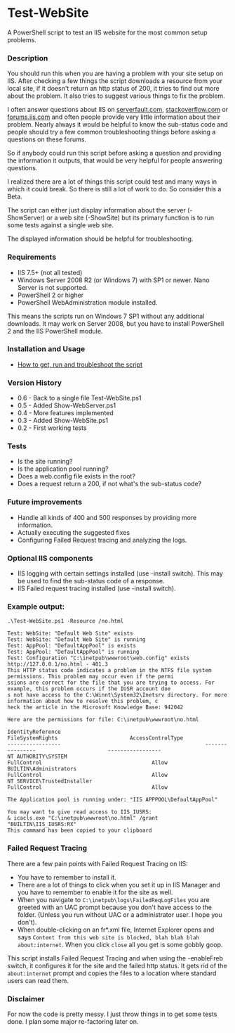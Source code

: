 # Test-WebSite
A PowerShell script to test an IIS website for the most common setup problems.

### Description

You should run this when you are having a problem with your site setup on IIS.
After checking a few things the script downloads a resource from your local site, if it doesn't return an http status of 200, it tries to find out more about the problem.
It also tries to suggest various things to fix the problem.

I often answer questions about IIS on [serverfault.com](http://serverfault.com), [stackoverflow.com](http://stackoverflow.com/) or [forums.iis.com](http://forums.iis.net/) and often people provide very little information about their problem.
Nearly always it would be helpful to know the sub-status code and people should try a few common troubleshooting things before asking a questions on these forums.

So if anybody could run this script before asking a question and providing the information it outputs, that would be very helpful for people answering questions.

I realized there are a lot of things this script could test and many ways in which it could break. So there is still a lot of work to do. So consider this a Beta.

The script can either just display information about the server (-ShowServer) or a web site (-ShowSite) but its primary function is to run some tests against a single web site.

The displayed information should be helpful for troubleshooting.

### Requirements

- IIS 7.5+ (not all tested)
- Windows Server 2008 R2 (or Windows 7) with SP1 or newer. Nano Server is not supported.
- PowerShell 2 or higher
- PowerShell WebAdministration module installed.

This means the scripts run on Windows 7 SP1 without any additional downloads.
It may work on Server 2008, but you have to install PowerShell 2 and the IIS PowerShell module.

### Installation and Usage

- [How to get, run and troubleshoot the script](Usage.md)

### Version History

- 0.6 - Back to a single file Test-WebSite.ps1
- 0.5 - Added Show-WebServer.ps1
- 0.4 - More features implemented
- 0.3 - Added Show-WebSite.ps1
- 0.2 - First working tests

### Tests

- Is the site running?
- Is the application pool running?
- Does a web.config file exists in the root?
- Does a request return a 200, if not what's the sub-status code?

### Future improvements

- Handle all kinds of 400 and 500 responses by providing more information.
- Actually executing the suggested fixes
- Configuring Failed Request tracing and analyzing the logs.

### Optional IIS components
- IIS logging with certain settings installed (use -install switch). This may be used to find the sub-status code of a response.
- IIS Failed request tracing installed (use -install switch). 

### Example output:

    .\Test-WebSite.ps1 -Resource /no.html

    Test: WebSite: "Default Web Site" exists
    Test: WebSite: "Default Web Site" is running
    Test: AppPool: "DefaultAppPool" is exists
    Test: AppPool: "DefaultAppPool" is running
    Test: Configuration "C:\inetpub\wwwroot\web.config" exists
    http://127.0.0.1/no.html - 401.3
    This HTTP status code indicates a problem in the NTFS file system permissions. This problem may occur even if the permi
    ssions are correct for the file that you are trying to access. For example, this problem occurs if the IUSR account doe
    s not have access to the C:\Winnt\System32\Inetsrv directory. For more information about how to resolve this problem, c
    heck the article in the Microsoft Knowledge Base: 942042

    Here are the permissions for file: C:\inetpub\wwwroot\no.html

    IdentityReference                                              FileSystemRights                       AccessControlType
    -----------------                                              ----------------                       -----------------
    NT AUTHORITY\SYSTEM                                                 FullControl                                   Allow
    BUILTIN\Administrators                                              FullControl                                   Allow
    NT SERVICE\TrustedInstaller                                         FullControl                                   Allow

    The Application pool is running under: "IIS APPPOOL\DefaultAppPool"

    You may want to give read access to IIS_IUSRS:
    & icacls.exe "C:\inetpub\wwwroot\no.html" /grant "BUILTIN\IIS_IUSRS:RX"
    This command has been copied to your clipboard

### Failed Request Tracing

There are a few pain points with Failed Request Tracing on IIS:

- You have to remember to install it.
- There are a lot of things to click when you set it up in IIS Manager and you have to remember to enable it for the site as well.
- When you navigate to `C:\inetpub\logs\FailedReqLogFiles` you are greeted with an UAC prompt because you don't have access to the folder. (Unless you run without UAC or a administrator user. I hope you don't).
- When double-clicking on an fr*.xml file, Internet Explorer opens and says `Content from this web site is blocked, blah blah blah about:internet`. When you click `close` all you get is some gobbly goop.

This script installs Failed Request Tracing and when using the -enableFreb switch, it configures it for the site and the failed http status. It gets rid of the `about:internet` prompt and copies the files to a location where standard users can read them.  

### Disclaimer

For now the code is pretty messy. I just throw things in to get some tests done.
I plan some major re-factoring later on.



